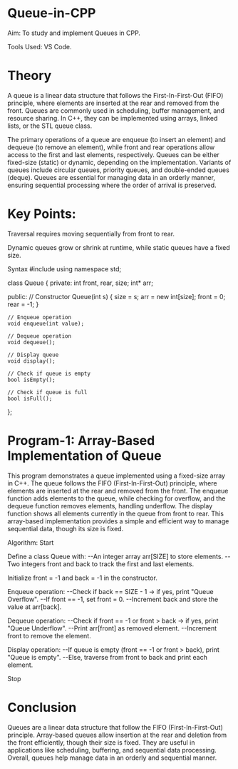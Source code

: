 # Queue-in-CPP
Aim: To study and implement Queues in CPP.

Tools Used: VS Code.

# Theory
A queue is a linear data structure that follows the First-In-First-Out (FIFO) principle, where elements are inserted at the rear and removed from the front. Queues are commonly used in scheduling, buffer management, and resource sharing. In C++, they can be implemented using arrays, linked lists, or the STL queue class.

The primary operations of a queue are enqueue (to insert an element) and dequeue (to remove an element), while front and rear operations allow access to the first and last elements, respectively. Queues can be either fixed-size (static) or dynamic, depending on the implementation. Variants of queues include circular queues, priority queues, and double-ended queues (deque). Queues are essential for managing data in an orderly manner, ensuring sequential processing where the order of arrival is preserved.

# Key Points:

Traversal requires moving sequentially from front to rear.

Dynamic queues grow or shrink at runtime, while static queues have a fixed size.

Syntax
#include <iostream>
using namespace std;

class Queue {
private:
    int front, rear, size;
    int* arr;

public:
    // Constructor
    Queue(int s) {
        size = s;
        arr = new int[size];
        front = 0;
        rear = -1;
    }

    // Enqueue operation
    void enqueue(int value);

    // Dequeue operation
    void dequeue();

    // Display queue
    void display();

    // Check if queue is empty
    bool isEmpty();

    // Check if queue is full
    bool isFull();
};
# Program-1: Array-Based Implementation of Queue
This program demonstrates a queue implemented using a fixed-size array in C++. The queue follows the FIFO (First-In-First-Out) principle, where elements are inserted at the rear and removed from the front. The enqueue function adds elements to the queue, while checking for overflow, and the dequeue function removes elements, handling underflow. The display function shows all elements currently in the queue from front to rear. This array-based implementation provides a simple and efficient way to manage sequential data, though its size is fixed.

Algorithm:
Start

Define a class Queue with: --An integer array arr[SIZE] to store elements. --Two integers front and back to track the first and last elements.

Initialize front = -1 and back = -1 in the constructor.

Enqueue operation: --Check if back == SIZE - 1 → if yes, print "Queue Overflow". --If front == -1, set front = 0. --Increment back and store the value at arr[back].

Dequeue operation: --Check if front == -1 or front > back → if yes, print "Queue Underflow". --Print arr[front] as removed element. --Increment front to remove the element.

Display operation: --If queue is empty (front == -1 or front > back), print "Queue is empty". --Else, traverse from front to back and print each element.

Stop

# Conclusion
Queues are a linear data structure that follow the FIFO (First-In-First-Out) principle. Array-based queues allow insertion at the rear and deletion from the front efficiently, though their size is fixed. They are useful in applications like scheduling, buffering, and sequential data processing. Overall, queues help manage data in an orderly and sequential manner.
